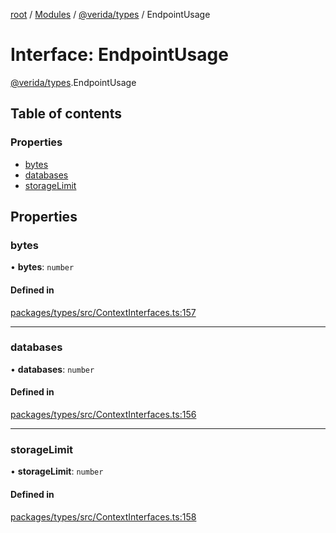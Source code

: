 [root](../README.md) / [Modules](../modules.md) / [@verida/types](../modules/verida_types.md) / EndpointUsage

# Interface: EndpointUsage

[@verida/types](../modules/verida_types.md).EndpointUsage

## Table of contents

### Properties

- [bytes](verida_types.EndpointUsage.md#bytes)
- [databases](verida_types.EndpointUsage.md#databases)
- [storageLimit](verida_types.EndpointUsage.md#storagelimit)

## Properties

### bytes

• **bytes**: `number`

#### Defined in

[packages/types/src/ContextInterfaces.ts:157](https://github.com/verida/verida-js/blob/5040472/packages/types/src/ContextInterfaces.ts#L157)

___

### databases

• **databases**: `number`

#### Defined in

[packages/types/src/ContextInterfaces.ts:156](https://github.com/verida/verida-js/blob/5040472/packages/types/src/ContextInterfaces.ts#L156)

___

### storageLimit

• **storageLimit**: `number`

#### Defined in

[packages/types/src/ContextInterfaces.ts:158](https://github.com/verida/verida-js/blob/5040472/packages/types/src/ContextInterfaces.ts#L158)
